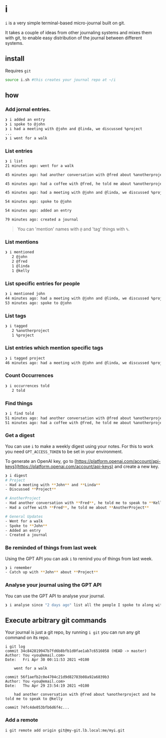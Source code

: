 # i

`i` is a very simple terminal-based micro-journal built on git. 

It takes a couple of ideas from other journaling systems and mixes them with git, to enable easy distribution of the journal between different systems. 

## install

Requires `git`

```bash
source i.sh #this creates your journal repo at ~/i
```

## how

### Add jornal entries. 

```bash
❯ i added an entry
❯ i spoke to @john
❯ i had a meeting with @john and @linda, we discussed %project
...
❯ i went for a walk
```

### List entries

```bash	
❯ i list
21 minutes ago: went for a walk

45 minutes ago: had another conversation with @fred about %anotherproject and he told me to speak to @kelly

45 minutes ago: had a coffee with @fred, he told me about %anotherproject

45 minutes ago: had a meeting with @john and @linda, we discussed %project

54 minutes ago: spoke to @john

54 minutes ago: added an entry

79 minutes ago: created a journal
```

> You can 'mention' names with `@` and 'tag' things with `%`.

### List mentions

```bash
❯ i mentioned
   2 @john
   2 @fred
   1 @linda
   1 @kelly
```` 

### List specific entries for people

```bash
❯ i mentioned john
44 minutes ago: had a meeting with @john and @linda, we discussed %project
53 minutes ago: spoke to @john
```

### List tags

```bash
❯ i tagged
   2 %anotherproject
   1 %project
```

### List entries which mention specific tags

```bash
❯ i tagged project
46 minutes ago: had a meeting with @john and @linda, we discussed %project
```

### Count Occurrences

```bash
❯ i occurrences told
   2 told
```


### Find things

```bash
❯ i find told
51 minutes ago: had another conversation with @fred about %anotherproject and he told me to speak to @kelly
51 minutes ago: had a coffee with @fred, he told me about %anotherproject
```

### Get a digest

You can use `i` to make a weekly digest using your notes. For this to work you need `GPT_ACCESS_TOKEN` to be set in your environment. 

To generate an OpenAI key, go to [https://platform.openai.com/account/api-keys](https://platform.openai.com/account/api-keys) and create a new key. 

```bash
❯ i digest
# Project
- Had a meeting with **John** and **Linda**
- Discussed **Project**

# AnotherProject
- Had another conversation with **Fred**, he told me to speak to **Kelly**
- Had a coffee with **Fred**, he told me about **AnotherProject**

# General Updates
- Went for a walk
- Spoke to **John**
- Added an entry
- Created a journal
```

### Be reminded of things from last week

Using the GPT API you can ask `i` to remind you of things from last week. 

```bash
❯ i remember
- Catch up with **John** about **Project**
```

### Analyse your journal using the GPT API

You can use the GPT API to analyse your journal. 

```bash
❯ i analyse since "2 days ago" list all the people I spoke to along with a sentiment analysis
```


## Execute arbitrary git commands

Your journal is just a git repo, by running `i git` you can run any git command on its repo. 

```
i git log
commit 34c842819947b7fd6b8bfb1d0fae1ab7c6516058 (HEAD -> master)
Author: You <you@email.com>
Date:   Fri Apr 30 00:11:53 2021 +0100

    went for a walk

commit 56f1aefb2c0e4704c21d9d82783b08a92a6839b3
Author: You <you@email.com>
Date:   Thu Apr 29 23:54:19 2021 +0100

    had another conversation with @fred about %anotherproject and he told me to speak to @kelly

commit 74fc4de053bfb6d6f4c...
```

### Add a remote

```bash
i git remote add origin git@my-git.lb.local:me/myi.git
```
